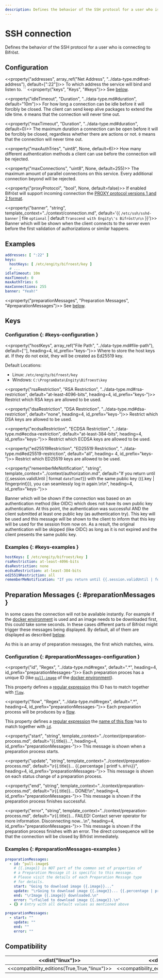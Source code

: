 ```yaml
---
description: Defines the behavior of the SSH protocol for a user who is connecting to Bifröst.
---
```

# SSH connection

Defines the behavior of the SSH protocol for a user who is connecting to Bifröst.

## Configuration

<<property("addresses", array_ref("Net Address", "../data-type.md#net-address"), default=[":22"])>>
To which address the service will bind and listen to.
``
<<property("keys", "Keys", "#keys")>>
See [below](#keys).

<<property("idleTimeout", "Duration", "../data-type.md#duration", default="10m")>>
For how long a connection can be idle before it will forcibly be closed. The client can send keep alive packages to extend the idle time. `0` means that the connection will never time out.

<<property("maxTimeout", "Duration", "../data-type.md#duration", default=0)>>
The maximum duration a connection can be open before it will be forcibly be closed, regardless whether there are actions or not. `0` means that the connection will never time out.

<<property("maxAuthTries", "uint8", None, default=6)>>
How many different authentication methods a client can use before the connection will be rejected.

<<property("maxConnections", "uint8", None, default=255)>>
The maximum amount of parallel connections on this service. Every additional connection beyond will be rejected.

<<property("proxyProtocol", "bool", None, default=false)>>
If enabled Bifröst will support incoming connection the [PROXY protocol versions 1 and 2 format](https://www.haproxy.com/blog/use-the-proxy-protocol-to-preserve-a-clients-ip-address).

<<property("banner", "string", template_context="../context/connection.md", default='{{ `/etc/ssh/sshd-banner` | file `optional` | default `Transcend with Engity\'s Bifröst\n\n` }}')>>
Banner which will be shown when the client connects to the server even before the first validation of authorizations or similar happens.

## Examples

```yaml
addresses: [ ":22" ]
keys:
  hostKeys: [ /etc/engity/bifroest/key ]
  # ...
idleTimeout: 10m
maxTimeout: 0
maxAuthTries: 6
maxConnections: 255
banner: "Yeah!"
```

<<property("preparationMessages", "Preparation Messages", "#preparationMessages")>>
See [below](#preparationMessages).

## Keys

### Configuration {: #keys-configuration }

<<property("hostKeys", array_ref("File Path", "../data-type.md#file-path"), default=['<defaultLocation>'], heading=4, id_prefix="keys-")>>
Where to store the host keys at. If they do not exist, they will be created as Ed25519 key.

Default Locations:

* Linux: `/etc/engity/bifroest/key`
* Windows: `C:\ProgramData\Engity\Bifroest\key`

<<property("rsaRestriction", "RSA Restriction", "../data-type.md#rsa-restriction", default="at-least-4096-bits", heading=4, id_prefix="keys-")>>
Restrict which RSA keys are allowed to be used.

<<property("dsaRestriction", "DSA Restriction", "../data-type.md#dsa-restriction", default="none", heading=4, id_prefix="keys-")>>
Restrict which DSA keys are allowed to be used.

<<property("ecdsaRestriction", "ECDSA Restriction", "../data-type.md#ecdsa-restriction", default="at-least-384-bits", heading=4, id_prefix="keys-")>>
Restrict which ECDSA keys are allowed to be used.

<<property("ed25519Restriction", "ED25519 Restriction", "../data-type.md#ed25519-restriction", default="all", heading= 4, id_prefix="keys-")>>
Restrict which ED25519 keys are allowed to be used.

<<property("rememberMeNotification", "string", template_context="../context/authorization.md", default="If you return until {{.session.validUntil | format `dateTimeT`}} with the same public key ({{.key | fingerprint}}), you can seamlessly log in again.\n\n", heading=4, id_prefix="keys-")>>

Banner which will be shown if the connection was based on an authentication method (like OIDC) which does not have its own public key authentication. At this point, the authentication was successful AND the client submitted at least one public key (as authentication try). This key will be used and this message will be shown to the client to inform that this key will be used for the session from now on. As a result, the original authentication will be skipped (like OIDC) as long as it is not expired and the client presents the same public key.

### Examples {: #keys-examples }

```yaml
hostKeys: [ /etc/engity/bifroest/key ]
rsaRestriction: at-least-4096-bits
dsaRestriction: none
ecdsaRestriction: at-least-384-bits
ed25519Restriction: all
rememberMeNotification: "If you return until {{.session.validUntil | format `dateTimeT`}} with the same public key {{.key | fingerprint}}), you can seamlessly login again.\n\n"
```

## Preparation Messages {: #preparationMessages }

In some cases the connection will not be available instantly. For example if the [docker environment](../environment/docker.md) is used and an image needs to be downloaded first, this could take some seconds. In these cases different parts of Bifröst might trigger these messages being displayed. By default, all of them are displayed as described [below](#preparationMessages-configuration).

As this is an array of preparation messages, the first which matches, wins.

### Configuration {: #preparationMessages-configuration }

<<property("id", "Regex", "../data-type.md#regex", default=".*", heading=4, id_prefix="preparationMessages-")>>
Each preparation proces has a unique ID (like [`pull-image`](../environment/docker.md#preparationProcess-pull-image) of the [docker environment](../environment/docker.md)).

This property defines a [regular expression](../data-type.md#regex) this ID has to match together with [`flow`](#preparationMessages-property-flow).

<<property("flow", "Regex", "../data-type.md#regex", default=".*", heading=4, id_prefix="preparationMessages-")>>
Each preparation process will be produces by a [flow](../flow.md).

This property defines a [regular expression](../data-type.md#regex) the [name of this flow](../flow.md#property-name) has to match together with [`id`](#preparationMessages-property-id).

<<property("start", "string", template_context="../context/preparation-process.md", default="{{.title}}...", heading=4, id_prefix="preparationMessages-")>>
This message is shown when a preparation process starts.

<<property("update", "string", template_context="../context/preparation-process.md", default="\r{{.title}}... {{.percentage | printf `%.0f%%`}}", heading=4, id_prefix="preparationMessages-")>>
This message is shown on each status change of a preparation process.

<<property("end", "string", template_context="../context/preparation-process.md", default="\r{{.title}}... DONE!\n", heading=4, id_prefix="preparationMessages-")>>
This message is shown if the preparation process finishes successful.

<<property("error", "string", template_context="../context/preparation-process.md", default="\r{{.title}}... FAILED! Contact server operator for more information. Disconnecting now...\n", heading=4, id_prefix="preparationMessages-")>>
This message is shown if the preparation process finishes with an error. The direct consequence will be that the connection will be closed by Bifröst immediately.

### Examples {: #preparationMessages-examples }

```yaml title="Show special message for pull-image process (all flows), but default for the rest"
preparationMessages:
  - id: ^pull-image$
    # {{.image}} is NOT part of the common set of properties of
    # a Preparation Message it is specific to this message.
    # Please visit the details of each Preparation Message type
    # for details.
    start: "Going to download image {{.image}}..."
    update: "\rGoing to download image {{.image}}... {{.percentage | printf `%.0f%%`}}"
    end: "\rImage {{.image}} downloaded.\n"
    error: "\rFailed to download image {{.image}}.\n"
  - {} # Entry with all default values as mentioned above
```

```yaml title="Disable messages completely, for all preparation processes"
preparationMessages:
  - start: ""
    update: ""
    end: ""
    error: ""
```



## Compatibility

| <<dist("linux")>> | <<dist("windows")>> |
| - | - |
| <<compatibility_editions(True,True,"linux")>> | <<compatibility_editions(True,None,"windows")>> |

